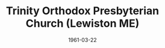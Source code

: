 ---
date: &id001 1961-03-22
end_date: null
location:
  address: null
  city: Lewiston
  state: ME
minister:
- end: 1963-01-01
  name: Charles Stanton
  start: 1961-03-22
  type: Pastor
- end: 1970-01-01
  name: Bernard Stonehouse
  start: 1963-01-01
  type: Pastor
- end: 1994-01-01
  name: Donald Miller
  start: 1971-01-01
  type: Pastor
- end: 1996-10-05
  name: Gary Magur
  start: 1992-01-01
  type: Associate Pastor
ministers:
- Charles Stanton
- Bernard Stonehouse
- Donald Miller
- Gary Magur
name: Trinity Orthodox Presbyterian Church
names:
- end: 1996-10-05
  name: Trinity Orthodox Presbyterian Church
  start: 1961-03-22
- end: null
  name: Trinity Orthodox Presbyterian Church of Androscoggin Valley
  start: null
origination_date: *id001
raw_data: 'ME

  Lewiston


  Trinity Orthodox Presbyterian Church  (March 22, 1961-October 5, 1996)

  (also called Trinity Orthodox Presbyterian Church of Androscoggin Valley)

  Pastors: Charles Stanton, 1961-63

  Bernard Stonehouse, 1963-70

  Donald Miller, 1971-94

  Assoc. Pastor: Gary Magur, 1992-96

  '
received_from: null
states:
- ME
status:
  active: false
  end_date: null
  reason: null
  received_from: null
  withdrawal_to: null
title: Trinity Orthodox Presbyterian Church (Lewiston ME)
year_established:
- 1961

---